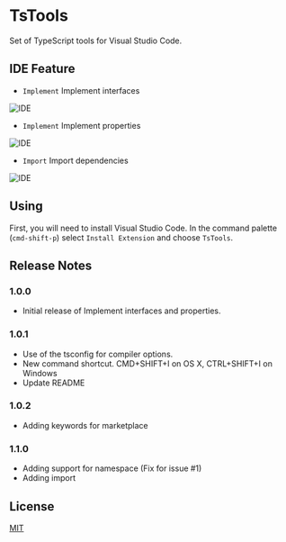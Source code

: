 # TsTools

Set of TypeScript tools for Visual Studio Code. 

## IDE Feature

* `Implement` Implement interfaces

![IDE](http://i.giphy.com/l46Cugpupotvp3S9y.gif)

* `Implement` Implement properties

![IDE](http://i.giphy.com/26gLwUcGn8uMT2eNa.gif)

* `Import` Import dependencies


![IDE](http://i.giphy.com/3oEjI72lXk5Wca5jIk.gif)

## Using

First, you will need to install Visual Studio Code. In the command palette (`cmd-shift-p`) select `Install Extension` and choose `TsTools`.  

## Release Notes

### 1.0.0

* Initial release of Implement interfaces and properties.

### 1.0.1

* Use of the tsconfig for compiler options.
* New command shortcut. CMD+SHIFT+I on OS X, CTRL+SHIFT+I on Windows
* Update README

### 1.0.2

* Adding keywords for marketplace

### 1.1.0

* Adding support for namespace (Fix for issue #1)
* Adding import

## License
[MIT](LICENSE)